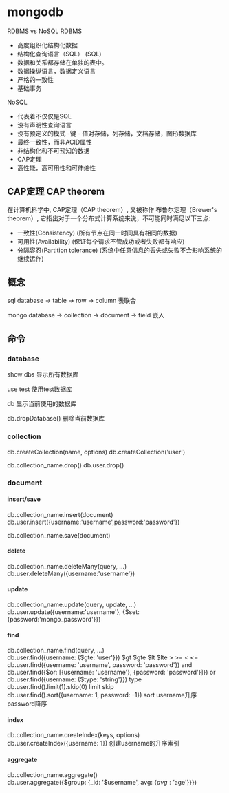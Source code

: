 # mongodb

RDBMS vs NoSQL RDBMS

- 高度组织化结构化数据
- 结构化查询语言（SQL） (SQL)
- 数据和关系都存储在单独的表中。
- 数据操纵语言，数据定义语言
- 严格的一致性
- 基础事务

NoSQL

- 代表着不仅仅是SQL
- 没有声明性查询语言
- 没有预定义的模式 -键 - 值对存储，列存储，文档存储，图形数据库
- 最终一致性，而非ACID属性
- 非结构化和不可预知的数据
- CAP定理
- 高性能，高可用性和可伸缩性

## CAP定理 CAP theorem

在计算机科学中, CAP定理（CAP theorem）, 又被称作 布鲁尔定理（Brewer's theorem）, 它指出对于一个分布式计算系统来说，不可能同时满足以下三点:

- 一致性(Consistency) (所有节点在同一时间具有相同的数据)
- 可用性(Availability) (保证每个请求不管成功或者失败都有响应)
- 分隔容忍(Partition tolerance) (系统中任意信息的丢失或失败不会影响系统的继续运作)

## 概念

sql database -> table -> row -> column 表联合

mongo database -> collection -> document -> field 嵌入

## 命令

### database

show dbs 显示所有数据库

use test 使用test数据库

db 显示当前使用的数据库

db.dropDatabase() 删除当前数据库

### collection

db.createCollection(name, options) db.createCollection('user')

db.collection_name.drop() db.user.drop()

### document

#### insert/save

db.collection_name.insert(document) db.user.insert({username:'username',password:'password'})

db.collection_name.save(document)

#### delete

db.collection_name.deleteMany(query, ...) db.user.deleteMany({username:'username'})

#### update

db.collection_name.update(query, update, ...) db.user.update({username:'username'}, {$set:{password:'mongo_password'}})

#### find

db.collection_name.find(query, ...)  
db.user.find({username: {$gte: 'user'}}) $gt $gte $lt $lte > >= < <=  
db.user.find({username: 'username', password: 'password'}) and   
db.user.find({$or: [{username: 'username'}, {password: 'password'}]}) or  
db.user.find({username: {$type: 'string'}}) type  
db.user.find().limit(1).skip(0) limit skip  
db.user.find().sort({username: 1, password: -1}) sort username升序password降序

#### index

db.collection_name.createIndex(keys, options)  
db.user.createIndex({username: 1}) 创建username的升序索引

#### aggregate

db.collection_name.aggregate()  
db.user.aggregate({$group: {_id: '$username', avg: {$avg: '$age'}}})
